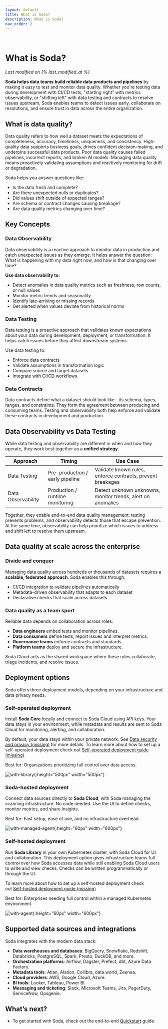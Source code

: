 ```yaml
---
layout: default
title: What is Soda?
description: What is Soda?
nav_order: 2
---
```


<!-- empty lines -->
&nbsp;
&nbsp;

# What is Soda?
*Last modified on {% last_modified_at %}*

**Soda helps data teams build reliable data products and pipelines** by making it easy to test and monitor data quality. Whether you're testing data during development with CI/CD tests, "starting right" with metrics observability, or "shifting left" with data testing and contracts to resolve issues upstream, Soda enables teams to detect issues early, collaborate on resolutions, and ensure trust in data across the entire organization.

## What is data quality?

Data quality refers to how well a dataset meets the expectations of completeness, accuracy, timeliness, uniqueness, and consistency. High-quality data supports business goals, drives confident decision-making, and underpins successful data products.
Poor data quality causes failed pipelines, incorrect reports, and broken AI models. Managing data quality means proactively validating assumptions and reactively monitoring for drift or degradation.

Soda helps you answer questions like:
- Is the data fresh and complete?
- Are there unexpected nulls or duplicates?
- Did values shift outside of expected ranges?
- Are schema or contract changes causing breakage?
- Are data quality metrics changing over time?

## Key Concepts

### Data Observability

Data observability is a reactive approach to monitor data in production and catch unexpected issues as they emerge. It helps answer the question: What is happening with my data right now, and how is that changing over time?

**Use data observability to:**

- Detect anomalies in data quality metrics such as freshness, row counts, or null values
- Monitor metric trends and seasonality
- Identify late-arriving or missing records
- Get alerted when values deviate from historical norms

### Data Testing

Data testing is a proactive approach that validates known expectations about your data during development, deployment, or transformation. It helps catch issues before they affect downstream systems.

Use data testing to:

- Enforce data contracts
- Validate assumptions in transformation logic
- Compare source and target datasets
- Integrate with CI/CD workflows

### Data Contracts

Data contracts define what a dataset should look like—its schema, types, ranges, and constraints. They form the agreement between producing and consuming teams. Testing and observability both help enforce and validate these contracts in development and production.

## Data Observability vs Data Testing

While data testing and observability are different in when and how they operate, they work best together as a **unified strategy**.

| **Approach**         | **Timing**                     | **Use Case**                                              |
|----------------------|--------------------------------|----------------------------------------------------------|
| Data Testing         | Pre-production / early pipeline | Validate known rules, enforce contracts, prevent breakages |
| Data Observability   | Production / runtime monitoring | Detect unknown unknowns, monitor trends, alert on anomalies |

Together, they enable end-to-end data quality management: testing prevents problems, and observability detects those that escape prevention. At the same time, observability can help prioritize which issues to address and shift left to resolve them upstream.

## Data quality at scale across the enterprise

### Divide and conquer

Managing data quality across hundreds or thousands of datasets requires a **scalable, federated approach**. Soda enables this through:

- CI/CD integration to validate pipelines automatically
- Metadata-driven observability that adapts to each dataset
- Declarative checks that scale across datasets

### Data quality as a team sport

Reliable data depends on collaboration across roles:

- **Data engineers** embed tests and monitor pipelines.
- **Data consumers** define tests, report issues and interpret metrics.
- **Governance teams** enforce contracts and standards.
- **Platform teams** deploy and secure the infrastructure.

Soda Cloud acts as the shared workspace where these roles collaborate, triage incidents, and resolve issues.

## Deployment options

Soda offers three deployment models, depending on your infrastructure and data privacy needs.

### Self-operated deployment

Install **Soda Core** locally and connect to Soda Cloud using API keys. Your data stays in your environment, while metadata and results are sent to Soda Cloud for monitoring, alerting, and collaboration.

By default, your data stays within your private network. See [Data security and privacy (missing)](https://deploy-preview-947--jovial-piroshki-65ff4d.netlify.app/soda/overview#) for more details. To learn more about how to set up a self-operated deployment check out [Self-operated deployment guide (missing)](https://deploy-preview-947--jovial-piroshki-65ff4d.netlify.app/soda/overview#)

Best for: Organizations prioritizing full control over data access.

![with-library](/assets/images/with-library.png){:height="500px" width="500px"}

### Soda-hosted deployment

Connect data sources directly to **Soda Cloud**, with Soda managing the scanning infrastructure. No code needed. Use the UI to define checks, monitor metrics, and share insights.

Best for: Fast setup, ease of use, and no infrastructure overhead.

![with-managed-agent](/assets/images/with-managed-agent.png){:height="60px" width="600px"}

### Self-hosted deployment

Run **Soda Library** in your own Kubernetes cluster, with Soda Cloud for UI and collaboration. This deployment option gives infrastructure teams full control over how Soda accesses data while still enabling Soda Cloud users to write and view checks. Checks can be written programmatically or through the UI.

To learn more about how to set up a self-hosted deployment check out [Self-hosted deployment guide (missing)](https://deploy-preview-947--jovial-piroshki-65ff4d.netlify.app/soda/overview#)

Best for: Enterprises needing full control within a managed Kubernetes environment.

![with-agent](/assets/images/with-agent.png){:height="60px" width="600px"}

## Supported data sources and integrations

Soda integrates with the modern data stack:

- **Data warehouses and databases**: BigQuery, Snowflake, Redshift, Databricks, PostgreSQL, Spark, Presto, DuckDB, and more.
- **Orchestration platforms**: Airflow, Dagster, Prefect, dbt, Azure Data Factory.
- **Metadata tools**: Atlan, Alation, Collibra, data.world, Zeenea.
- **Cloud providers**: AWS, Google Cloud, Azure.
- **BI tools**: Looker, Tableau, Power BI.
- **Messaging and ticketing**: Slack, Microsoft Teams, Jira, PagerDuty, ServiceNow, Opsgenie.

## What’s next?

- To get started with Soda, check out the end-to-end [Quickstart](quickstart.md) guide.